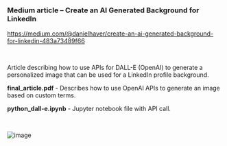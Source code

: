 ### Medium article – Create an AI Generated Background for LinkedIn
https://medium.com/@danielhaver/create-an-ai-generated-background-for-linkedin-483a73489f66

<br>

Article describing how to use APIs for DALL-E (OpenAI) to generate a personalized image that can be used for a LinkedIn profile background.	

<b>final_article.pdf</b> - Describes how to use OpenAI APIs to generate an image based on custom terms.  

<b>python_dall-e.ipynb</b> - Jupyter notebook file with API call.

<br>

![image](https://github.com/danielhaver/portfolio/assets/41025642/c2b73a15-a274-4908-8d3b-0752b86f7f1f)

